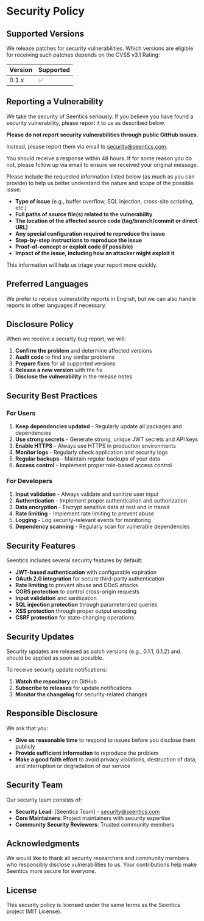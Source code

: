 # Security Policy

## Supported Versions

We release patches for security vulnerabilities. Which versions are eligible for receiving such patches depends on the CVSS v3.1 Rating:

| Version | Supported          |
| ------- | ------------------ |
| 0.1.x   | :white_check_mark: |

## Reporting a Vulnerability

We take the security of Seentics seriously. If you believe you have found a security vulnerability, please report it to us as described below.

**Please do not report security vulnerabilities through public GitHub issues.**

Instead, please report them via email to [security@seentics.com](mailto:security@seentics.com).

You should receive a response within 48 hours. If for some reason you do not, please follow up via email to ensure we received your original message.

Please include the requested information listed below (as much as you can provide) to help us better understand the nature and scope of the possible issue:

- **Type of issue** (e.g., buffer overflow, SQL injection, cross-site scripting, etc.)
- **Full paths of source file(s) related to the vulnerability**
- **The location of the affected source code (tag/branch/commit or direct URL)**
- **Any special configuration required to reproduce the issue**
- **Step-by-step instructions to reproduce the issue**
- **Proof-of-concept or exploit code (if possible)**
- **Impact of the issue, including how an attacker might exploit it**

This information will help us triage your report more quickly.

## Preferred Languages

We prefer to receive vulnerability reports in English, but we can also handle reports in other languages if necessary.

## Disclosure Policy

When we receive a security bug report, we will:

1. **Confirm the problem** and determine affected versions
2. **Audit code** to find any similar problems
3. **Prepare fixes** for all supported versions
4. **Release a new version** with the fix
5. **Disclose the vulnerability** in the release notes

## Security Best Practices

### For Users

1. **Keep dependencies updated** - Regularly update all packages and dependencies
2. **Use strong secrets** - Generate strong, unique JWT secrets and API keys
3. **Enable HTTPS** - Always use HTTPS in production environments
4. **Monitor logs** - Regularly check application and security logs
5. **Regular backups** - Maintain regular backups of your data
6. **Access control** - Implement proper role-based access control

### For Developers

1. **Input validation** - Always validate and sanitize user input
2. **Authentication** - Implement proper authentication and authorization
3. **Data encryption** - Encrypt sensitive data at rest and in transit
4. **Rate limiting** - Implement rate limiting to prevent abuse
5. **Logging** - Log security-relevant events for monitoring
6. **Dependency scanning** - Regularly scan for vulnerable dependencies

## Security Features

Seentics includes several security features by default:

- **JWT-based authentication** with configurable expiration
- **OAuth 2.0 integration** for secure third-party authentication
- **Rate limiting** to prevent abuse and DDoS attacks
- **CORS protection** to control cross-origin requests
- **Input validation** and sanitization
- **SQL injection protection** through parameterized queries
- **XSS protection** through proper output encoding
- **CSRF protection** for state-changing operations

## Security Updates

Security updates are released as patch versions (e.g., 0.1.1, 0.1.2) and should be applied as soon as possible.

To receive security update notifications:

1. **Watch the repository** on GitHub
2. **Subscribe to releases** for update notifications
3. **Monitor the changelog** for security-related changes

## Responsible Disclosure

We ask that you:

- **Give us reasonable time** to respond to issues before you disclose them publicly
- **Provide sufficient information** to reproduce the problem
- **Make a good faith effort** to avoid privacy violations, destruction of data, and interruption or degradation of our service

## Security Team

Our security team consists of:

- **Security Lead**: [Seentics Team] - [security@seentics.com](mailto:security@seentics.com)
- **Core Maintainers**: Project maintainers with security expertise
- **Community Security Reviewers**: Trusted community members

## Acknowledgments

We would like to thank all security researchers and community members who responsibly disclose vulnerabilities to us. Your contributions help make Seentics more secure for everyone.

## License

This security policy is licensed under the same terms as the Seentics project (MIT License).
